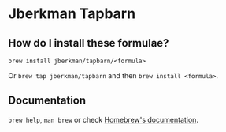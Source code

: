 # Jberkman Tapbarn

## How do I install these formulae?
`brew install jberkman/tapbarn/<formula>`

Or `brew tap jberkman/tapbarn` and then `brew install <formula>`.

## Documentation
`brew help`, `man brew` or check [Homebrew's documentation](https://docs.brew.sh).
